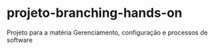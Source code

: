 # projeto-branching-hands-on
Projeto para a matéria Gerenciamento, configuração e processos de software
